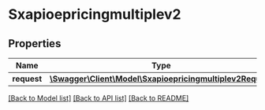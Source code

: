 # Sxapioepricingmultiplev2

## Properties
Name | Type | Description | Notes
------------ | ------------- | ------------- | -------------
**request** | [**\Swagger\Client\Model\Sxapioepricingmultiplev2Request**](Sxapioepricingmultiplev2Request.md) |  | [optional] 

[[Back to Model list]](../README.md#documentation-for-models) [[Back to API list]](../README.md#documentation-for-api-endpoints) [[Back to README]](../README.md)


